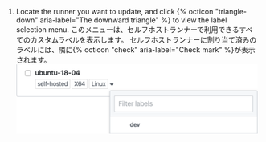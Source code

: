 1. Locate the runner you want to update, and click {% octicon "triangle-down" aria-label="The downward triangle" %} to view the label selection menu. このメニューは、セルフホストランナーで利用できるすべてのカスタムラベルを表示します。 セルフホストランナーに割り当て済みのラベルには、隣に{% octicon "check" aria-label="Check mark" %}が表示されます。 ![ランナーラベルの変更](/assets/images/help/settings/actions-runner-list-label.png)
